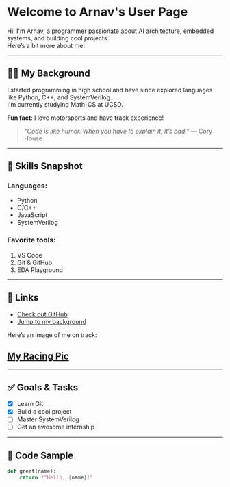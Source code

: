 # Welcome to Arnav's User Page

Hi! I'm Arnav, a programmer passionate about AI architecture, embedded systems, and building cool projects.  
Here’s a bit more about me:

---

## 👨‍💻 My Background

I started programming in high school and have since explored languages like Python, C++, and SystemVerilog.  
I'm currently studying Math-CS at UCSD.

**Fun fact**: I love motorsports and have track experience!

> *“Code is like humor. When you have to explain it, it’s bad.”* — Cory House

---

## 🧠 Skills Snapshot

### Languages:
- Python
- C/C++
- JavaScript
- SystemVerilog

### Favorite tools:
1. VS Code
2. Git & GitHub
3. EDA Playground

---

## 🔗 Links

- [Check out GitHub](https://github.com/ArnavTalreja)
- [Jump to my background](#-my-background)

Here’s an image of me on track:

## **[My Racing Pic](assets/track.jpg)**

---

## ✅ Goals & Tasks

- [x] Learn Git
- [x] Build a cool project
- [ ] Master SystemVerilog
- [ ] Get an awesome internship

---

## 🧪 Code Sample

```python
def greet(name):
    return f"Hello, {name}!"
